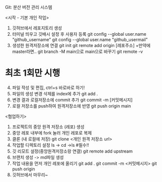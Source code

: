 Git: 분산 버전 관리 시스템

<시작 - 기본 개인 작업>
1. 깃허브에서 레포지토리 생성
2. 터미널 띄우고 깃배시 설정 후 사용자 등록
git config --global user.name "github_username"
git config --global user.name "github_usermail"
3. 생성한 원격저장소에 연결
git init
git remote add origin [레포주소]
+만약에 master라면.. git branch -M main으로 main으로 바꾸기
git remote -v

# 최초 1회만 시행

4. 파일 작성 및 편집, ctrl+s 바로바로 하기!
5. 파일의 생성 변경 삭제를 index에 추가
git add .
6. 변경 결과 로컬저장소에 commit 추가
git commit -m [커밋메시지]
7. 로컬 저장소를 push하여 원격저장소에 반영
git push origin main

<협업하기>
1. 프로젝트의 중앙 원격 저장소 (레포) 생성
2. 중앙 레포 내부에 fork 눌러 개인 레포로 복제
3. 클론 (내 로컬에 저장) git clone <개인 원격 저장소 url>
4. 작업할 디렉토리 설정
ls -> cd ->ls  #필수!!
5. 깃 리모트 설정(중앙원격저장소랑 연결)
git remote add upstream
6. 브랜치 생성 -> md파일 생성
7. 작업 내용을 먼저 개인 레포에 올리기
git add .
git commit -m <커밋메시지>
git push origin <branch-name>
8. 깃허브에서 마무리~